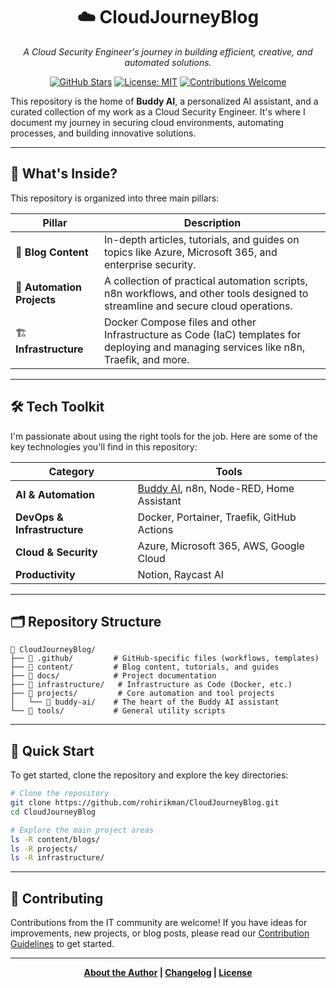 <div align="center">

# ☁️ CloudJourneyBlog

*A Cloud Security Engineer's journey in building efficient, creative, and automated solutions.*

[![GitHub Stars](https://img.shields.io/github/stars/rohirikman/CloudJourneyBlog?style=for-the-badge&logo=github)](https://github.com/rohirikman/CloudJourneyBlog/stargazers)
[![License: MIT](https://img.shields.io/badge/License-MIT-yellow.svg?style=for-the-badge)](LICENSE)
[![Contributions Welcome](https://img.shields.io/badge/Contributions-Welcome-brightgreen?style=for-the-badge)](CONTRIBUTING.md)

</div>

This repository is the home of **Buddy AI**, a personalized AI assistant, and a curated collection of my work as a Cloud Security Engineer. It's where I document my journey in securing cloud environments, automating processes, and building innovative solutions.

---

## 🚀 What's Inside?

This repository is organized into three main pillars:

| Pillar                | Description                                                                                                                              |
| --------------------- | ---------------------------------------------------------------------------------------------------------------------------------------- |
| 📝 **Blog Content**     | In-depth articles, tutorials, and guides on topics like Azure, Microsoft 365, and enterprise security.                                   |
| 🤖 **Automation Projects** | A collection of practical automation scripts, n8n workflows, and other tools designed to streamline and secure cloud operations.       |
| 🏗️ **Infrastructure**   | Docker Compose files and other Infrastructure as Code (IaC) templates for deploying and managing services like n8n, Traefik, and more. |

---

## 🛠️ Tech Toolkit

I'm passionate about using the right tools for the job. Here are some of the key technologies you'll find in this repository:

| Category                | Tools                                                                   |
| ----------------------- | ----------------------------------------------------------------------- |
| **AI & Automation**     | [Buddy AI](projects/buddy-ai), n8n, Node-RED, Home Assistant             |
| **DevOps & Infrastructure** | Docker, Portainer, Traefik, GitHub Actions                              |
| **Cloud & Security**    | Azure, Microsoft 365, AWS, Google Cloud                                 |
| **Productivity**        | Notion, Raycast AI                                                      |

---

## 🗂️ Repository Structure

```
📁 CloudJourneyBlog/
├── 📁 .github/         # GitHub-specific files (workflows, templates)
├── 📁 content/         # Blog content, tutorials, and guides
├── 📁 docs/            # Project documentation
├── 📁 infrastructure/   # Infrastructure as Code (Docker, etc.)
├── 📁 projects/         # Core automation and tool projects
│   └── 📁 buddy-ai/    # The heart of the Buddy AI assistant
└── 📁 tools/           # General utility scripts
```

---

## 🚀 Quick Start

To get started, clone the repository and explore the key directories:

```bash
# Clone the repository
git clone https://github.com/rohirikman/CloudJourneyBlog.git
cd CloudJourneyBlog

# Explore the main project areas
ls -R content/blogs/
ls -R projects/
ls -R infrastructure/
```

---

## 🤝 Contributing

Contributions from the IT community are welcome! If you have ideas for improvements, new projects, or blog posts, please read our [Contribution Guidelines](CONTRIBUTING.md) to get started.

---

<div align="center">

**[About the Author](AUTHOR.md) | [Changelog](CHANGELOG.md) | [License](LICENSE)**

</div>

